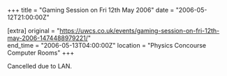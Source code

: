 +++
title = "Gaming Session on Fri 12th May 2006"
date = "2006-05-12T21:00:00Z"

[extra]
original = "https://uwcs.co.uk/events/gaming-session-on-fri-12th-may-2006-1474488979221/"    
end_time = "2006-05-13T04:00:00Z"
location = "Physics Concourse Computer Rooms"
+++

Cancelled due to LAN.

